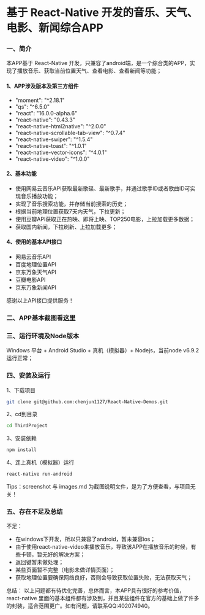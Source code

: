 # 基于 React-Native 开发的音乐、天气、电影、新闻综合APP
### 一、简介
本APP基于 React-Native 开发，只兼容了android端，是一个综合类的APP，实现了播放音乐、获取当前位置天气、查看电影、查看新闻等功能；
#### 1、APP涉及版本及第三方组件
* "moment": "^2.18.1"
* "qs": "^6.5.0"
* "react": "16.0.0-alpha.6"
* "react-native": "0.43.3"
* "react-native-html2native": "^2.0.0"
* "react-native-scrollable-tab-view": "^0.7.4"
* "react-native-swiper": "^1.5.4"
* "react-native-toast": "^1.0.1"
* "react-native-vector-icons": "^4.0.1"
* "react-native-video": "^1.0.0"

#### 2、基本功能
* 使用网易云音乐API获取最新歌碟、最新歌手，并通过歌手ID或者歌曲ID可实现音乐播放功能；
* 实现了音乐搜索功能，并存储当前搜索的历史；
* 根据当前地理位置获取7天内天气，下拉更新；
* 使用豆瓣API获取正在热映、即将上映、TOP250电影，上拉加载更多数据；
* 获取国内新闻，下拉刷新、上拉加载更多；

#### 4、使用的基本API接口
* 网易云音乐API
* 百度地理位置API
* 京东万象天气API
* 豆瓣电影API
* 京东万象新闻API

感谢以上API接口提供服务！

### 二、APP基本截图看[这里](https://github.com/chenjun1127/React-Native-Demos/blob/master/ThirdProject/images.md)
### 三、运行环境及Node版本
Windows 平台 + Android Studio + 真机（模拟器）+ Nodejs，当前node v6.9.2 运行正常；
### 四、安装及运行
1、下载项目
```bash
git clone git@github.com:chenjun1127/React-Native-Demos.git
```
2、cd到目录
```bash
cd ThirdProject
```
3、安装依赖
```bash
npm install 
```
4、连上真机（模拟器）运行
```bash
react-native run-android
```
Tips：screenshot 与 images.md 为截图说明文件，是为了方便查看，与项目无关！

### 五、存在不足及总结
不足：
* 在windows下开发，所以只兼容了android，暂未兼容ios；
* 由于使用react-native-video来播放音乐，导致该APP在播放音乐的时候，有些卡顿，暂无好的解决方案；
* 返回键暂未做处理；
* 某些页面暂不完整（电影未做详情页面）；
* 获取地理位置要确保网络良好，否则会导致获取位置失败，无法获取天气；

总结：
以上问题都有待优化完善，总体而言，本APP具有很好的参考价值，react-native 里面的基本组件都有涉及到，并且某些组件在官方的基础上做了许多的封装，适合范围更广。如有问题，请联系QQ:402074940。

